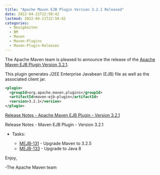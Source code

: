 ```yaml
---
title: "Apache Maven EJB Plugin Version 3.2.1 Released"
date: 2022-04-21T22:50:42
lastmod: 2022-04-21T22:50:42
categories:
  - Neuigkeiten
  - BM
  - Maven
  - Maven-Plugins
  - Maven-Plugin-Releases
---
```

The Apache Maven team is pleased to announce the release of the 
[Apache Maven EJB Plugin Version 3.2.1](https://maven.apache.org/plugins/maven-ejb-plugin/).

This plugin generates J2EE Enterprise Javabean (EJB) file as well as the
associated client jar.

```xml
<plugin>
  <groupId>org.apache.maven.plugins</groupId>
  <artifactId>maven-ejb-plugin</artifactId>
  <version>3.2.1</version>
</plugin>
```

<!-- more -->

[Release Notes - Apache Maven EJB Plugin - Version 3.2.1](https://issues.apache.org/jira/secure/ReleaseNote.jspa?version=12348390&styleName=Text&projectId=12317421)

Release Notes - Maven EJB Plugin - Version 3.2.1

* Tasks:
 
  * [MEJB-131](https://issues.apache.org/jira/browse/MEJB-131) - Upgrade Maven to 3.2.5
  * [MEJB-133](https://issues.apache.org/jira/browse/MEJB-133) - Upgrade to Java 8


Enjoy,

-The Apache Maven team
